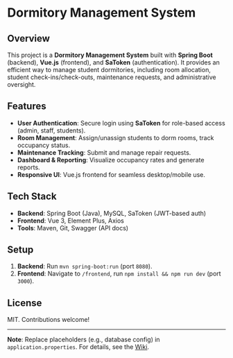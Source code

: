 # Dormitory Management System  

## Overview  
This project is a **Dormitory Management System** built with **Spring Boot** (backend), **Vue.js** (frontend), and **SaToken** (authentication). It provides an efficient way to manage student dormitories, including room allocation, student check-ins/check-outs, maintenance requests, and administrative oversight.  

## Features  
- **User Authentication**: Secure login using **SaToken** for role-based access (admin, staff, students).  
- **Room Management**: Assign/unassign students to dorm rooms, track occupancy status.  
- **Maintenance Tracking**: Submit and manage repair requests.  
- **Dashboard & Reporting**: Visualize occupancy rates and generate reports.  
- **Responsive UI**: Vue.js frontend for seamless desktop/mobile use.  

## Tech Stack  
- **Backend**: Spring Boot (Java), MySQL, SaToken (JWT-based auth)  
- **Frontend**: Vue 3, Element Plus, Axios  
- **Tools**: Maven, Git, Swagger (API docs)  

## Setup  
1. **Backend**: Run `mvn spring-boot:run` (port `8080`).  
2. **Frontend**: Navigate to `/frontend`, run `npm install && npm run dev` (port `3000`).  

## License  
MIT. Contributions welcome!  

---
**Note**: Replace placeholders (e.g., database config) in `application.properties`. For details, see the [Wiki](https://github.com/99GGCC/dormitory-project/wiki).
